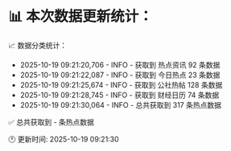 📊 本次数据更新统计：
==========================

📈 数据分类统计：
- 2025-10-19 09:21:20,706 - INFO - 获取到 热点资讯 92 条数据
- 2025-10-19 09:21:22,087 - INFO - 获取到 今日热点 23 条数据
- 2025-10-19 09:21:25,674 - INFO - 获取到 公社热帖 128 条数据
- 2025-10-19 09:21:28,745 - INFO - 获取到 财经日历 74 条数据
- 2025-10-19 09:21:30,064 - INFO - 总共获取到 317 条热点数据

✅ 总共获取到 - 条热点数据

🕐 更新时间: 2025-10-19 09:21:30
